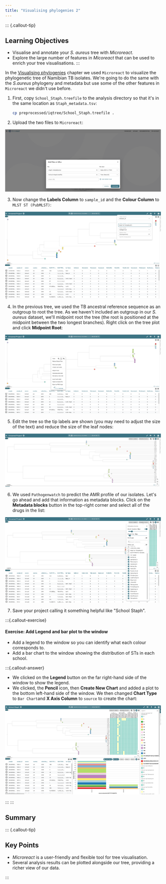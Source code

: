 ```yaml
---
title: "Visualising phylogenies 2"
---
```


::: {.callout-tip}
## Learning Objectives

- Visualise and annotate your _S. aureus_ tree with _Microreact_.
- Explore the large number of features in _Micoreact_ that can be used to enrich your tree visualisations.
:::


In the [Visualising phylogenies](14-tree_visualization.md) chapter we used `Microreact` to visualize the phylogenetic tree of Namibian TB isolates. We're going to do the same with the _S.aureus_ phylogeny and metadata but use some of the other features in `Microreact` we didn't use before.

1. First, copy `School_Staph.treefile` to the analysis directory so that it's in the same location as `Staph_metadata.tsv`:

    ```bash
    cp preprocessed/iqtree/School_Staph.treefile .
    ```
2. Upload the two files to `Microreact`:

![](images/microreact_upload6.png)

3. Now change the **Labels Column** to `sample_id` and the **Colour Column** to `MLST ST (PubMLST)`:

![](images/microreact_upload7.png)

4. In the previous tree, we used the TB ancestral reference sequence as an outgroup to root the tree. As we haven't included an outgroup in our _S. aureus_ dataset, we'll midpoint root the tree (the root is positioned at the midpoint between the two longest branches). Right click on the tree plot and click **Midpoint Root**:

![](images/microreact_midpoint.png)

5. Edit the tree so the tip labels are shown (you may need to adjust the size of the text) and reduce the size of the leaf nodes:

![](images/microreact_upload8.png)

6. We used `Pathogenwatch` to predict the AMR profile of our isolates. Let's go ahead and add that information as metadata blocks. Click on the **Metadata blocks** button in the top-right corner and select all of the drugs in the list:

![](images/microreact_metadata.png)

7. Save your project calling it something helpful like "School Staph".

:::{.callout-exercise}
#### Exercise: Add Legend and bar plot to the window

- Add a legend to the window so you can identify what each colour corresponds to.
- Add a bar chart to the window showing the distribution of STs in each school.

:::{.callout-answer}

- We clicked on the **Legend** button on the far right-hand side of the window to show the legend.
- We clicked, the **Pencil** icon, then **Create New Chart** and added a plot to the bottom left-hand side of the window. We then changed **Chart Type** to `Bar Chart`and **X Axis Column** to `source` to create the chart:

![](images/microreact_exercise1.png)

:::
:::

## Summary

::: {.callout-tip}
## Key Points

- _Microreact_ is a user-friendly and flexible tool for tree visualisation. 
- Several analysis results can be plotted alongside our tree, providing a richer view of our data.

:::
